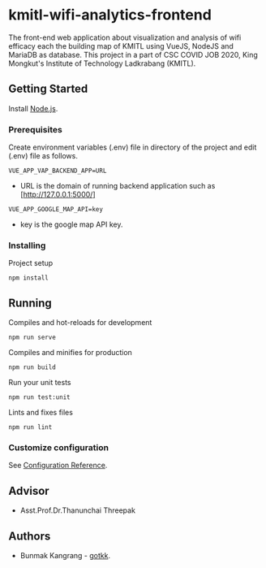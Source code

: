 # kmitl-wifi-analytics-frontend
The front-end web application about visualization and analysis of wifi efficacy each the building map of KMITL using VueJS, NodeJS and MariaDB as database. This project in a part of CSC COVID JOB 2020, King Mongkut's Institute of Technology Ladkrabang (KMITL).

## Getting Started
Install [Node.js](https://nodejs.org/en/).

### Prerequisites
Create environment variables (.env) file in directory of the project and edit (.env) file as follows.
```
VUE_APP_VAP_BACKEND_APP=URL
```
* URL is the domain of running backend application such as [http://127.0.0.1:5000/]
```
VUE_APP_GOOGLE_MAP_API=key
```
* key is the google map API key.

### Installing
Project setup
```
npm install
```

## Running
Compiles and hot-reloads for development
```
npm run serve
```

Compiles and minifies for production
```
npm run build
```

Run your unit tests
```
npm run test:unit
```

Lints and fixes files
```
npm run lint
```

### Customize configuration
See [Configuration Reference](https://cli.vuejs.org/config/).

## Advisor
* Asst.Prof.Dr.Thanunchai Threepak

## Authors
* Bunmak Kangrang - [gotkk](https://github.com/gotkk).
